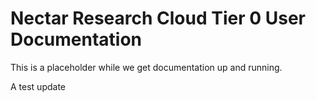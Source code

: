 # Nectar Research Cloud Tier 0 User Documentation

This is a placeholder while we get documentation up and running.

A test update
